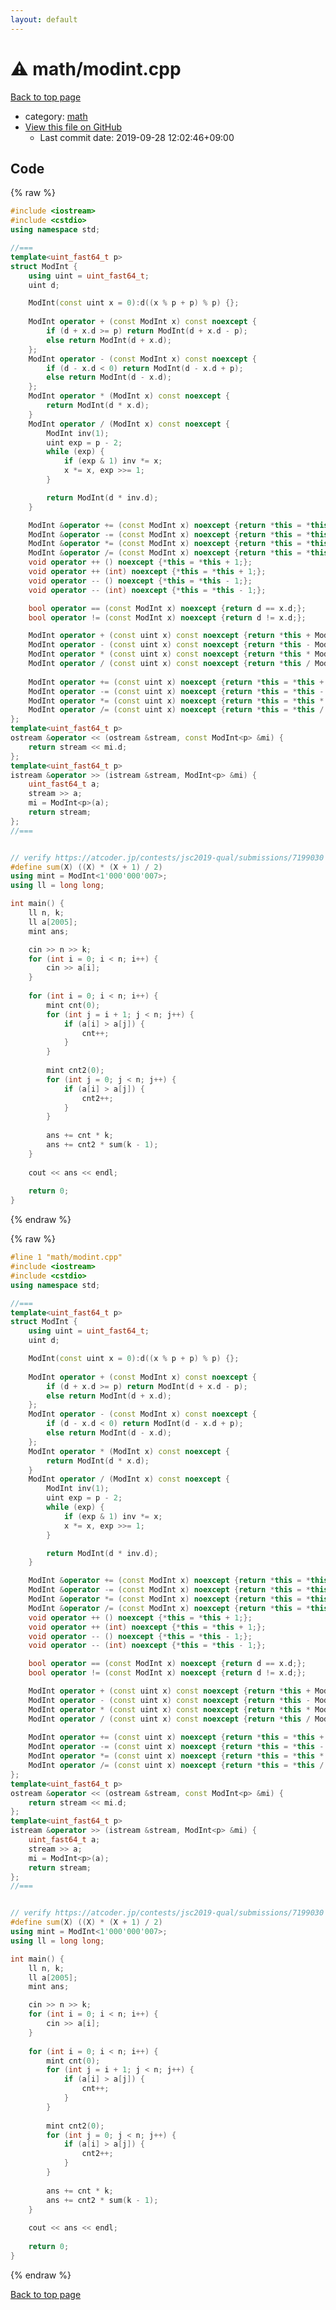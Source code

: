 ```yaml
---
layout: default
---
```


<!-- mathjax config similar to math.stackexchange -->
<script type="text/javascript" async
  src="https://cdnjs.cloudflare.com/ajax/libs/mathjax/2.7.5/MathJax.js?config=TeX-MML-AM_CHTML">
</script>
<script type="text/x-mathjax-config">
  MathJax.Hub.Config({
    TeX: { equationNumbers: { autoNumber: "AMS" }},
    tex2jax: {
      inlineMath: [ ['$','$'] ],
      processEscapes: true
    },
    "HTML-CSS": { matchFontHeight: false },
    displayAlign: "left",
    displayIndent: "2em"
  });
</script>

<script type="text/javascript" src="https://cdnjs.cloudflare.com/ajax/libs/jquery/3.4.1/jquery.min.js"></script>
<script src="https://cdn.jsdelivr.net/npm/jquery-balloon-js@1.1.2/jquery.balloon.min.js" integrity="sha256-ZEYs9VrgAeNuPvs15E39OsyOJaIkXEEt10fzxJ20+2I=" crossorigin="anonymous"></script>
<script type="text/javascript" src="../../assets/js/copy-button.js"></script>
<link rel="stylesheet" href="../../assets/css/copy-button.css" />


# :warning: math/modint.cpp

<a href="../../index.html">Back to top page</a>

* category: <a href="../../index.html#7e676e9e663beb40fd133f5ee24487c2">math</a>
* <a href="{{ site.github.repository_url }}/blob/master/math/modint.cpp">View this file on GitHub</a>
    - Last commit date: 2019-09-28 12:02:46+09:00




## Code

<a id="unbundled"></a>
{% raw %}
```cpp
#include <iostream>
#include <cstdio>
using namespace std;

//===
template<uint_fast64_t p>
struct ModInt {
    using uint = uint_fast64_t;
    uint d;

    ModInt(const uint x = 0):d((x % p + p) % p) {};
    
    ModInt operator + (const ModInt x) const noexcept {
        if (d + x.d >= p) return ModInt(d + x.d - p);
        else return ModInt(d + x.d);
    };
    ModInt operator - (const ModInt x) const noexcept {
        if (d - x.d < 0) return ModInt(d - x.d + p);
        else return ModInt(d - x.d);
    };
    ModInt operator * (ModInt x) const noexcept {
        return ModInt(d * x.d);
    }
    ModInt operator / (ModInt x) const noexcept {
        ModInt inv(1);
        uint exp = p - 2;
        while (exp) {
            if (exp & 1) inv *= x;
            x *= x, exp >>= 1;
        }

        return ModInt(d * inv.d);
    }

    ModInt &operator += (const ModInt x) noexcept {return *this = *this + x;};
    ModInt &operator -= (const ModInt x) noexcept {return *this = *this - x;};
    ModInt &operator *= (const ModInt x) noexcept {return *this = *this * x;};
    ModInt &operator /= (const ModInt x) noexcept {return *this = *this / x;};
    void operator ++ () noexcept {*this = *this + 1;};
    void operator ++ (int) noexcept {*this = *this + 1;};
    void operator -- () noexcept {*this = *this - 1;};
    void operator -- (int) noexcept {*this = *this - 1;};

    bool operator == (const ModInt x) noexcept {return d == x.d;};
    bool operator != (const ModInt x) noexcept {return d != x.d;};

    ModInt operator + (const uint x) const noexcept {return *this + ModInt(x);};
    ModInt operator - (const uint x) const noexcept {return *this - ModInt(x);};
    ModInt operator * (const uint x) const noexcept {return *this * ModInt(x);};
    ModInt operator / (const uint x) const noexcept {return *this / ModInt(x);};
    
    ModInt operator += (const uint x) noexcept {return *this = *this + x;};
    ModInt operator -= (const uint x) noexcept {return *this = *this - x;};
    ModInt operator *= (const uint x) noexcept {return *this = *this * x;};
    ModInt operator /= (const uint x) noexcept {return *this = *this / x;};
};
template<uint_fast64_t p>
ostream &operator << (ostream &stream, const ModInt<p> &mi) {
    return stream << mi.d;
};
template<uint_fast64_t p>
istream &operator >> (istream &stream, ModInt<p> &mi) {
    uint_fast64_t a;
    stream >> a;
    mi = ModInt<p>(a);
    return stream;
};
//===


// verify https://atcoder.jp/contests/jsc2019-qual/submissions/7199030
#define sum(X) ((X) * (X + 1) / 2)
using mint = ModInt<1'000'000'007>;
using ll = long long;

int main() {
    ll n, k;
    ll a[2005];
    mint ans;

    cin >> n >> k;
    for (int i = 0; i < n; i++) {
        cin >> a[i];
    }
 
    for (int i = 0; i < n; i++) {
        mint cnt(0);
        for (int j = i + 1; j < n; j++) {
            if (a[i] > a[j]) {
                cnt++;
            }
        }
 
        mint cnt2(0);
        for (int j = 0; j < n; j++) {
            if (a[i] > a[j]) {
                cnt2++;
            }
        }
 
        ans += cnt * k;
        ans += cnt2 * sum(k - 1);
    }
 
    cout << ans << endl;
 
    return 0;
}

```
{% endraw %}

<a id="bundled"></a>
{% raw %}
```cpp
#line 1 "math/modint.cpp"
#include <iostream>
#include <cstdio>
using namespace std;

//===
template<uint_fast64_t p>
struct ModInt {
    using uint = uint_fast64_t;
    uint d;

    ModInt(const uint x = 0):d((x % p + p) % p) {};
    
    ModInt operator + (const ModInt x) const noexcept {
        if (d + x.d >= p) return ModInt(d + x.d - p);
        else return ModInt(d + x.d);
    };
    ModInt operator - (const ModInt x) const noexcept {
        if (d - x.d < 0) return ModInt(d - x.d + p);
        else return ModInt(d - x.d);
    };
    ModInt operator * (ModInt x) const noexcept {
        return ModInt(d * x.d);
    }
    ModInt operator / (ModInt x) const noexcept {
        ModInt inv(1);
        uint exp = p - 2;
        while (exp) {
            if (exp & 1) inv *= x;
            x *= x, exp >>= 1;
        }

        return ModInt(d * inv.d);
    }

    ModInt &operator += (const ModInt x) noexcept {return *this = *this + x;};
    ModInt &operator -= (const ModInt x) noexcept {return *this = *this - x;};
    ModInt &operator *= (const ModInt x) noexcept {return *this = *this * x;};
    ModInt &operator /= (const ModInt x) noexcept {return *this = *this / x;};
    void operator ++ () noexcept {*this = *this + 1;};
    void operator ++ (int) noexcept {*this = *this + 1;};
    void operator -- () noexcept {*this = *this - 1;};
    void operator -- (int) noexcept {*this = *this - 1;};

    bool operator == (const ModInt x) noexcept {return d == x.d;};
    bool operator != (const ModInt x) noexcept {return d != x.d;};

    ModInt operator + (const uint x) const noexcept {return *this + ModInt(x);};
    ModInt operator - (const uint x) const noexcept {return *this - ModInt(x);};
    ModInt operator * (const uint x) const noexcept {return *this * ModInt(x);};
    ModInt operator / (const uint x) const noexcept {return *this / ModInt(x);};
    
    ModInt operator += (const uint x) noexcept {return *this = *this + x;};
    ModInt operator -= (const uint x) noexcept {return *this = *this - x;};
    ModInt operator *= (const uint x) noexcept {return *this = *this * x;};
    ModInt operator /= (const uint x) noexcept {return *this = *this / x;};
};
template<uint_fast64_t p>
ostream &operator << (ostream &stream, const ModInt<p> &mi) {
    return stream << mi.d;
};
template<uint_fast64_t p>
istream &operator >> (istream &stream, ModInt<p> &mi) {
    uint_fast64_t a;
    stream >> a;
    mi = ModInt<p>(a);
    return stream;
};
//===


// verify https://atcoder.jp/contests/jsc2019-qual/submissions/7199030
#define sum(X) ((X) * (X + 1) / 2)
using mint = ModInt<1'000'000'007>;
using ll = long long;

int main() {
    ll n, k;
    ll a[2005];
    mint ans;

    cin >> n >> k;
    for (int i = 0; i < n; i++) {
        cin >> a[i];
    }
 
    for (int i = 0; i < n; i++) {
        mint cnt(0);
        for (int j = i + 1; j < n; j++) {
            if (a[i] > a[j]) {
                cnt++;
            }
        }
 
        mint cnt2(0);
        for (int j = 0; j < n; j++) {
            if (a[i] > a[j]) {
                cnt2++;
            }
        }
 
        ans += cnt * k;
        ans += cnt2 * sum(k - 1);
    }
 
    cout << ans << endl;
 
    return 0;
}

```
{% endraw %}

<a href="../../index.html">Back to top page</a>

